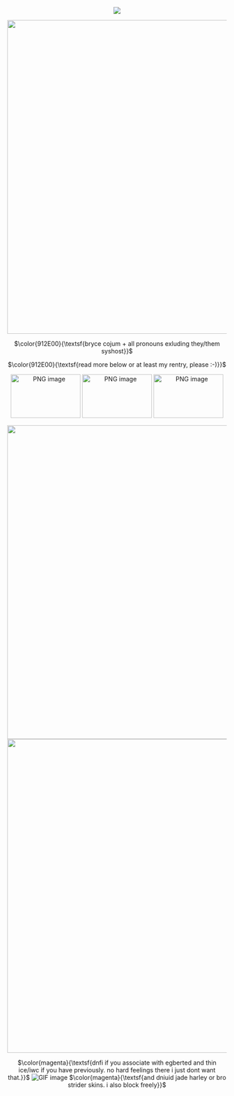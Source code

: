 <div align="center">

![](https://komarev.com/ghpvc/?username=007n7&color=d06c2b&label=views)

<img width="1280" height="720" alt="PNG image" src="https://github.com/user-attachments/assets/3a3fa0a9-6dd1-4c86-aff1-af33e81bac9c" />

$\color{912E00}{\textsf{bryce cojum + all pronouns exluding they/them syshost}}$

$\color{912E00}{\textsf{read more below or at least my rentry, please :-)}}$

 <img width="160" height="100" alt="PNG image" src="https://github.com/user-attachments/assets/a363a505-c69e-4e49-9426-543b11ceae06" /> <img width="160" height="100" alt="PNG image" src="https://github.com/user-attachments/assets/9cb4ee89-83c7-4b42-9856-4679951bef4f" /> <img width="160" height="100" alt="PNG image" src="https://github.com/user-attachments/assets/89848d0c-6a62-4830-8697-1d0bdb28b725" />


<img width="1280" height="720" alt="PNG image" src="https://github.com/user-attachments/assets/6d175f4b-cf07-4462-aa95-6e411f0539e0" />

<img width="1280" height="720" alt="PNG image" src="https://github.com/user-attachments/assets/4643adf6-ca21-40b4-856e-d67cf4dcd924" />

$\color{magenta}{\textsf{dnfi if you associate with egberted and thin ice/iwc if you have previously. no hard feelings there i just dont want that.}}$ ![GIF image](https://github.com/user-attachments/assets/9f44a807-e4af-415e-bca4-6a3b8e1ef079)
$\color{magenta}{\textsf{and dniuid jade harley or bro strider skins. i also block freely}}$


</div>
